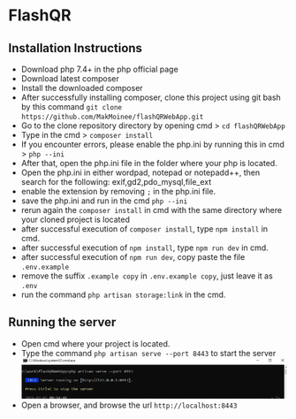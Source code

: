 # FlashQR
## Installation Instructions
- Download php 7.4+ in the php official page
- Download latest composer
- Install the downloaded composer
- After successfully installing composer, clone this project using git bash by this command `git clone https://github.com/MakMoinee/flashQRWebApp.git `
- Go to the clone repository directory by opening cmd > `cd flashQRWebApp`
- Type in the cmd > `composer install`
- If you encounter errors, please enable the php.ini by running this in cmd > `php --ini`
- After that, open the php.ini file in the folder where your php is located.
- Open the php.ini in either wordpad, notepad or notepadd++, then search for the following:
exif,gd2,pdo_mysql,file_ext
- enable the extension by removing `;` in the php.ini file.
- save the php.ini and run in the cmd `php --ini`
- rerun again the `composer install` in cmd with the same directory where your cloned project is located
- after successful execution of `composer install`, type `npm install` in cmd.
- after successful execution of `npm install`, type `npm run dev` in cmd.
- after successful execution of `npm run dev`, copy paste the file ``.env.example``
- remove the suffix `.example copy` in ``.env.example copy``, just leave it as `.env`
- run the command `php artisan storage:link` in the cmd.

## Running the server
- Open cmd where your project is located.
- Type the command `php artisan serve --port 8443` to start the server
![Server Start](serverstart.PNG)
- Open a browser, and browse the url ``http://localhost:8443``